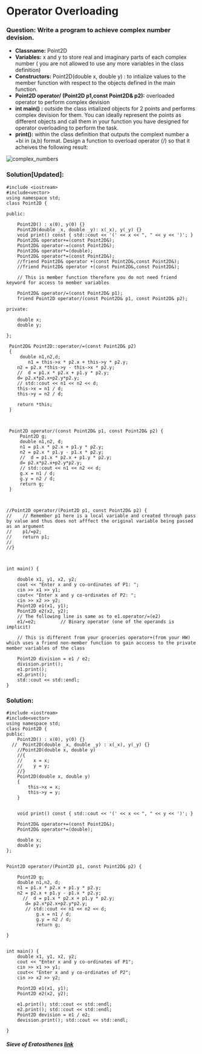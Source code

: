 # Operator Overloading 

### Question: Write a program to achieve complex number devision.  
- **Classname:** Point2D
- **Variables:** x and y to store real and imaginary parts of each complex number ( you are not allowed to use any more variables in the class definition)   
- **Constructors:** Point2D(double x, double y) : to intialize values to the member function with respect to the objects defined in the main function.   
- **Point2D operator/ (Point2D p1,const Point2D& p2):** overloaded operator to perform complex devision  
- **int main() :** outside the class intialized objects for 2 points and performs complex devision for them. You can ideally represent the points as  different objects and call them in your function you have designed for operator overloading to perform the task.    
- **print():** within the class definition that outputs the complext number a +bi in (a,b) format. 
Design a function to overload operator (/) so that it acheives the following result: 

![complex_numbers](https://user-images.githubusercontent.com/103468688/195021993-742896d9-3d95-45c1-932a-cec5d55a8771.jpg)


### Solution\[Updated]: 
```
#include <iostream>
#include<vector>
using namespace std;
class Point2D {

public:

    Point2D() : x(0), y(0) {}
    Point2D(double _x, double _y): x(_x), y(_y) {}
    void print() const { std::cout << '(' << x << ", " << y << ')'; }
    Point2D& operator+=(const Point2D&);
    Point2D& operator-=(const Point2D&);
    Point2D& operator*=(double);
    Point2D& operator*=(const Point2D&);
    //friend Point2D& operator +(const Point2D&,const Point2D&);
    //friend Point2D& operator +(const Point2D&,const Point2D&);

    // This is member function therefore you do not need friend keyword for access to member variables

    Point2D& operator/=(const Point2D& p1);
    friend Point2D operator/(const Point2D& p1, const Point2D& p2);
    
private:

    double x;
    double y;

};

 Point2D& Point2D::operator/=(const Point2D& p2)
 {
     double n1,n2,d;
        n1 = this->x * p2.x + this->y * p2.y;
    n2 = p2.x *this->y - this->x * p2.y;
    //  d = p1.x * p2.x + p1.y * p2.y;
    d= p2.x*p2.x+p2.y*p2.y;
    // std::cout << n1 << n2 << d;
    this->x = n1 / d;
    this->y = n2 / d;

    return *this;
 }



 Point2D operator/(const Point2D& p1, const Point2D& p2) {
     Point2D g;
     double n1,n2, d;
     n1 = p1.x * p2.x + p1.y * p2.y;
     n2 = p2.x * p1.y - p1.x * p2.y;
     //  d = p1.x * p2.x + p1.y * p2.y;
     d= p2.x*p2.x+p2.y*p2.y;
     // std::cout << n1 << n2 << d;
     g.x = n1 / d;
     g.y = n2 / d;
     return g;
 }



//Point2D operator/(Point2D p1, const Point2D& p2) {
//    // Remember p1 here is a local variable and created through pass by value and thus does not afffect the original variable being passed as an argument
//    p1/=p2;
//    return p1;
//
//}



int main() {

    double x1, y1, x2, y2;
    cout << "Enter x and y co-ordinates of P1: ";
    cin >> x1 >> y1;
    cout<< "Enter x and y co-ordinates of P2: ";
    cin >> x2 >> y2;
    Point2D e1(x1, y1);
    Point2D e2(x2, y2);
    // The following line is same as to e1.operator/=(e2)
    e1/=e2;         // Binary operator (one of the operands is implicit)

    // This is different from your groceries operator+(from your HW) which uses a friend non-member function to gain acccess to the private member variables of the class

    Point2D division = e1 / e2;
    division.print();
    e1.print();
    e2.print();
    std::cout << std::endl;
}

```
### Solution:
```
#include <iostream>
#include<vector>
using namespace std;
class Point2D {
public:
    Point2D() : x(0), y(0) {}
  //  Point2D(double _x, double _y) : x(_x), y(_y) {}
    //Point2D(double x, double y)
    //{
    //    x = x;
    //    y = y;
    //}
    Point2D(double x, double y)
    {
        this->x = x;
        this->y = y;
    }


    void print() const { std::cout << '(' << x << ", " << y << ')'; }

    Point2D& operator+=(const Point2D&);
    Point2D& operator*=(double);

    double x;
    double y;
};


Point2D operator/(Point2D p1, const Point2D& p2) {
    
    Point2D g;
    double n1,n2, d;
    n1 = p1.x * p2.x + p1.y * p2.y;
    n2 = p2.x + p1.y - p1.x * p2.y;
      //  d = p1.x * p2.x + p1.y * p2.y;
       d= p2.x*p2.x+p2.y*p2.y;
       // std::cout << n1 << n2 << d;
           g.x = n1 / d;
           g.y = n2 / d;
           return g;
      
}


int main() {
    double x1, y1, x2, y2;
    cout << "Enter x and y co-ordinates of P1";
    cin >> x1 >> y1;
    cout<< "Enter x and y co-ordinates of P2";
    cin >> x2 >> y2;

    Point2D e1(x1, y1);
    Point2D e2(x2, y2);

    e1.print(); std::cout << std::endl;
    e2.print(); std::cout << std::endl;
    Point2D devision = e1 / e2;
    devision.print(); std::cout << std::endl;

}
```
##### Sieve of Eratosthenes [link](https://www.geeksforgeeks.org/sieve-of-eratosthenes/)
